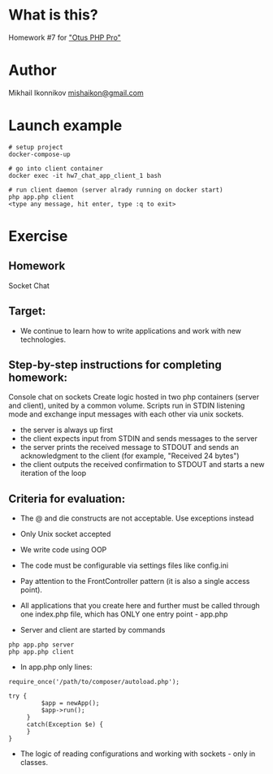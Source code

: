 # What is this?
Homework #7 for ["Otus PHP Pro"](https://fas.st/wRyRs)

# Author
Mikhail Ikonnikov <mishaikon@gmail.com>

# Launch example
```
# setup project
docker-compose-up

# go into client container
docker exec -it hw7_chat_app_client_1 bash

# run client daemon (server alrady running on docker start)
php app.php client
<type any message, hit enter, type :q to exit>
```

# Exercise

## Homework
Socket Chat

## Target:

- We continue to learn how to write applications and work with new technologies.

## Step-by-step instructions for completing homework:

Console chat on sockets Create logic hosted in two php containers (server and client),
united by a common volume.
Scripts run in STDIN listening mode and exchange input messages with each other via unix sockets.

- the server is always up first
- the client expects input from STDIN and sends messages to the server
- the server prints the received message to STDOUT and sends an acknowledgment to the client (for example, "Received 24 bytes")
- the client outputs the received confirmation to STDOUT and starts a new iteration of the loop

## Criteria for evaluation:

- The @ and die constructs are not acceptable. Use exceptions instead
- Only Unix socket accepted
- We write code using OOP
- The code must be configurable via settings files like config.ini
- Pay attention to the FrontController pattern (it is also a single access point).
- All applications that you create here and further must be called through one index.php file,
  which has ONLY one entry point - app.php

- Server and client are started by commands
```
php app.php server
php app.php client
```

- In app.php only lines:
```
require_once('/path/to/composer/autoload.php');

try {
         $app = newApp();
         $app->run();
     }
     catch(Exception $e) {
     }
}
```
- The logic of reading configurations and working with sockets - only in classes.